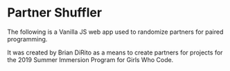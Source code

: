 # Partner Shuffler

The following is a Vanilla JS web app used to randomize partners for paired programming.

It was created by Brian DiRito as a means to create partners for projects for the 2019 Summer Immersion Program for Girls Who Code.